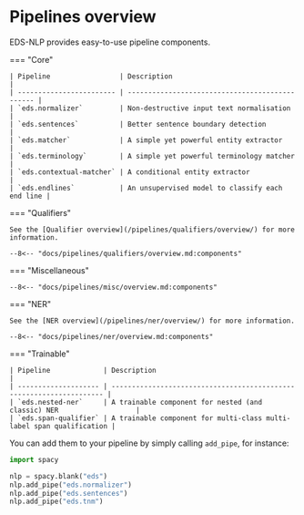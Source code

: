 # Pipelines overview

EDS-NLP provides easy-to-use pipeline components.

=== "Core"

    | Pipeline                 | Description                                     |
    | ------------------------ | ----------------------------------------------- |
    | `eds.normalizer`         | Non-destructive input text normalisation        |
    | `eds.sentences`          | Better sentence boundary detection              |
    | `eds.matcher`            | A simple yet powerful entity extractor          |
    | `eds.terminology`        | A simple yet powerful terminology matcher       |
    | `eds.contextual-matcher` | A conditional entity extractor                  |
    | `eds.endlines`           | An unsupervised model to classify each end line |

=== "Qualifiers"

    See the [Qualifier overview](/pipelines/qualifiers/overview/) for more information.

    --8<-- "docs/pipelines/qualifiers/overview.md:components"

=== "Miscellaneous"

    --8<-- "docs/pipelines/misc/overview.md:components"

=== "NER"

    See the [NER overview](/pipelines/ner/overview/) for more information.

    --8<-- "docs/pipelines/ner/overview.md:components"

=== "Trainable"

    | Pipeline             | Description                                                          |
    | -------------------- | -------------------------------------------------------------------- |
    | `eds.nested-ner`     | A trainable component for nested (and classic) NER                   |
    | `eds.span-qualifier` | A trainable component for multi-class multi-label span qualification |

You can add them to your pipeline by simply calling `add_pipe`, for instance:

```python
import spacy

nlp = spacy.blank("eds")
nlp.add_pipe("eds.normalizer")
nlp.add_pipe("eds.sentences")
nlp.add_pipe("eds.tnm")
```
